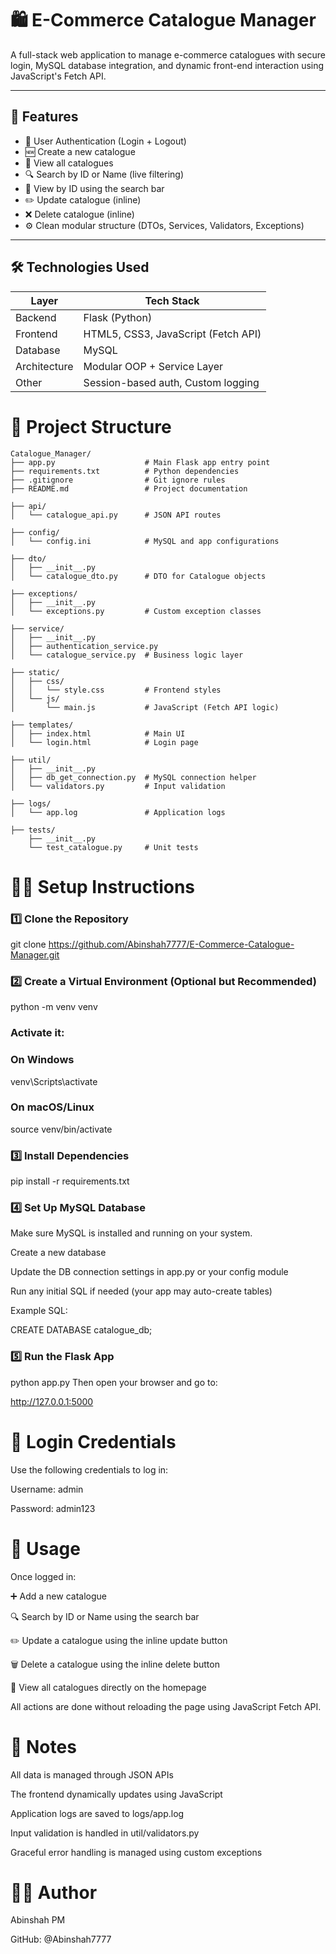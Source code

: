 # 🛍️ E-Commerce Catalogue Manager

A full-stack web application to manage e-commerce catalogues with secure login, MySQL database integration, and dynamic front-end interaction using JavaScript's Fetch API.

---

## 🚀 Features

- 🔐 User Authentication (Login + Logout)
- 🆕 Create a new catalogue
- 📄 View all catalogues
- 🔍 Search by ID or Name (live filtering)
- 🧾 View by ID using the search bar
- ✏️ Update catalogue (inline)
- ❌ Delete catalogue (inline)
- ⚙️ Clean modular structure (DTOs, Services, Validators, Exceptions)

---

## 🛠️ Technologies Used

| Layer        | Tech Stack                         |
|--------------|------------------------------------|
| Backend      | Flask (Python)                     |
| Frontend     | HTML5, CSS3, JavaScript (Fetch API)|
| Database     | MySQL                              |
| Architecture | Modular OOP + Service Layer        |
| Other        | Session-based auth, Custom logging |

# 📁 Project Structure
```
Catalogue_Manager/
├── app.py                    # Main Flask app entry point
├── requirements.txt          # Python dependencies
├── .gitignore                # Git ignore rules
├── README.md                 # Project documentation

├── api/
│   └── catalogue_api.py      # JSON API routes

├── config/
│   └── config.ini            # MySQL and app configurations

├── dto/
│   ├── __init__.py
│   └── catalogue_dto.py      # DTO for Catalogue objects

├── exceptions/
│   ├── __init__.py
│   └── exceptions.py         # Custom exception classes

├── service/
│   ├── __init__.py
│   ├── authentication_service.py
│   └── catalogue_service.py  # Business logic layer

├── static/
│   ├── css/
│   │   └── style.css         # Frontend styles
│   └── js/
│       └── main.js           # JavaScript (Fetch API logic)

├── templates/
│   ├── index.html            # Main UI
│   └── login.html            # Login page

├── util/
│   ├── __init__.py
│   ├── db_get_connection.py  # MySQL connection helper
│   └── validators.py         # Input validation

├── logs/
│   └── app.log               # Application logs

├── tests/
    ├── __init__.py
    └── test_catalogue.py     # Unit tests
```



# 🧑‍💻 Setup Instructions
### 1️⃣ Clone the Repository
git clone https://github.com/Abinshah7777/E-Commerce-Catalogue-Manager.git


### 2️⃣ Create a Virtual Environment (Optional but Recommended)

python -m venv venv

### Activate it:
### On Windows

venv\Scripts\activate

### On macOS/Linux

source venv/bin/activate

### 3️⃣ Install Dependencies

pip install -r requirements.txt
### 4️⃣ Set Up MySQL Database

Make sure MySQL is installed and running on your system.

Create a new database 

Update the DB connection settings in app.py or your config module

Run any initial SQL if needed (your app may auto-create tables)

Example SQL:

CREATE DATABASE catalogue_db;

### 5️⃣ Run the Flask App

python app.py
Then open your browser and go to:

http://127.0.0.1:5000

# 🔐 Login Credentials

Use the following credentials to log in:

Username: admin

Password: admin123



# 🧪 Usage

Once logged in:

➕ Add a new catalogue

🔍 Search by ID or Name using the search bar

✏️ Update a catalogue using the inline update button

🗑️ Delete a catalogue using the inline delete button

📜 View all catalogues directly on the homepage

All actions are done without reloading the page using JavaScript Fetch API.

# 📝 Notes

All data is managed through JSON APIs

The frontend dynamically updates using JavaScript

Application logs are saved to logs/app.log

Input validation is handled in util/validators.py

Graceful error handling is managed using custom exceptions

# 👨‍💻 Author

Abinshah PM

GitHub: @Abinshah7777
